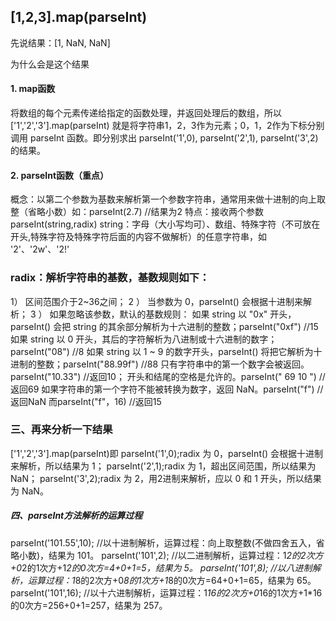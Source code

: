 ## [1,2,3].map(parseInt)

先说结果：[1, NaN, NaN]



为什么会是这个结果
#### 1. map函数

将数组的每个元素传递给指定的函数处理，并返回处理后的数组，所以 ['1','2','3'].map(parseInt) 就是将字符串1，2，3作为元素；0，1，2作为下标分别调用 parseInt 函数。即分别求出 parseInt('1',0), parseInt('2',1), parseInt('3',2)的结果。

#### 2. parseInt函数（重点）

概念：以第二个参数为基数来解析第一个参数字符串，通常用来做十进制的向上取整（省略小数）如：parseInt(2.7) //结果为2
特点：接收两个参数parseInt(string,radix)
string：字母（大小写均可）、数组、特殊字符（不可放在开头,特殊字符及特殊字符后面的内容不做解析）的任意字符串，如 '2'、'2w'、'2!'

### radix：解析字符串的基数，基数规则如下：

   1）   区间范围介于2~36之间；
   2 ）  当参数为 0，parseInt() 会根据十进制来解析；
   3 ）  如果忽略该参数，默认的基数规则：
           如果 string 以 "0x" 开头，parseInt() 会把 string 的其余部分解析为十六进制的整数；parseInt("0xf")   //15 
           如果 string 以 0 开头，其后的字符解析为八进制或十六进制的数字；parseInt("08")   //8
           如果 string 以 1 ~ 9 的数字开头，parseInt() 将把它解析为十进制的整数；parseInt("88.99f")   //88
           只有字符串中的第一个数字会被返回。parseInt("10.33")   //返回10；
           开头和结尾的空格是允许的。parseInt(" 69 10 ")   //返回69
           如果字符串的第一个字符不能被转换为数字，返回 NaN。parseInt("f")  //返回NaN  而parseInt("f"，16)  //返回15

### 三、再来分析一下结果
['1','2','3'].map(parseInt)即
parseInt('1',0);radix 为 0，parseInt() 会根据十进制来解析，所以结果为 1；
parseInt('2',1);radix 为 1，超出区间范围，所以结果为 NaN；
parseInt('3',2);radix 为 2，用2进制来解析，应以 0 和 1 开头，所以结果为 NaN。



##### 四、parseInt方法解析的运算过程
parseInt('101.55',10); //以十进制解析，运算过程：向上取整数(不做四舍五入，省略小数)，结果为 101。
parseInt('101',2); //以二进制解析，运算过程：1*2的2次方+0*2的1次方+1*2的0次方=4+0+1=5，结果为 5。
parseInt('101',8); //以八进制解析，运算过程：1*8的2次方+0*8的1次方+1*8的0次方=64+0+1=65，结果为 65。
parseInt('101',16); //以十六进制解析，运算过程：1*16的2次方+0*16的1次方+1*16的0次方=256+0+1=257，结果为 257。
